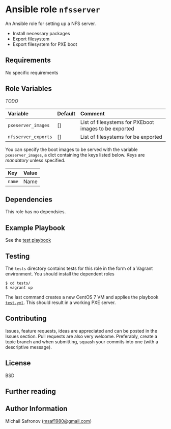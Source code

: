 # Ansible role `nfsserver`

An Ansible role for setting up a NFS server.

- Install necessary packages
- Export filesystem
- Export filesystem for PXE boot

## Requirements

No specific requirements

## Role Variables

*TODO*

| Variable              | Default                        | Comment                                                          |
| :---                  | :---                           | :---                                                             |
| `pxeserver_images`    | []                             | List of filesystems for PXEboot images to be exported            |
| `nfsserver_exports`   | []                             | List of filesystems for be exported                              |

You can specify the boot images to be served with the variable `pxeserver_images`, a dict containing the keys listed below. Keys are *mandatory* unless specified.

| Key              | Value                                                             |
| :---             | :---                                                              |
| `name`           | Name                                                              |

## Dependencies

This role has no dependsies.

## Example Playbook

See the [test playbook](tests/test.yml)

## Testing

The `tests` directory contains tests for this role in the form of a Vagrant environment. You should install the dependent roles

```ShellSession
$ cd tests/
$ vagrant up
```

The last command creates a new CentOS 7 VM and applies the playbook [`test.yml`](tests/test.yml). This should result in a working PXE server.

## Contributing

Issues, feature requests, ideas are appreciated and can be posted in the Issues section. Pull requests are also very welcome. Preferably, create a topic branch and when submitting, squash your commits into one (with a descriptive message).

## License

BSD

## Further reading

## Author Information

Michail Safronov (msaf1980@gmail.com)

